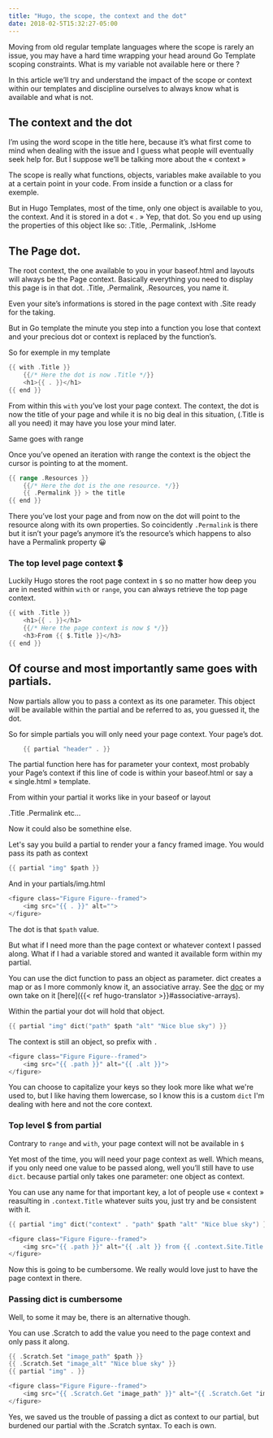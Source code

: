 ```yaml
---
title: "Hugo, the scope, the context and the dot"
date: 2018-02-5T15:32:27-05:00
---
```


Moving from old regular template languages where the scope is rarely an issue, you may have a hard time wrapping your head around Go Template scoping constraints. What is my variable not available here or there ?

In this article we’ll try and understand the impact of the scope or context within our templates and discipline ourselves to always know what is available and what is not.

## The context and the dot

I’m using the word scope in the title here, because it’s what first come to mind when dealing with the issue and I guess what people will eventually seek help for. But I suppose we’ll be talking more about the « context »

The scope is really what functions, objects, variables make available to you at a certain point in your code. From inside a function or a class for exemple.

But in Hugo Templates, most of the time, only one object is available to you, the context. And it is stored in a dot « . » 
Yep, that dot.
So you end up using the properties of this object like so:
 .Title, .Permalink, .IsHome

## The Page dot.

The root context, the one available to you in your baseof.html and layouts will always be the Page context. Basically everything you need to display this page is in that dot. 
.Title, .Permalink, .Resources, you name it.

Even your site’s informations is stored in the page context with .Site ready for the taking. 

But in Go template the minute you step into a function you lose that context and your precious dot or context is replaced by the function’s. 

So for exemple in my template 

~~~go
{{ with .Title }}
 	{{/* Here the dot is now .Title */}} 
	<h1>{{ . }}</h1>
{{ end }}
~~~
From within this `with` you’ve lost your page context. The context, the dot is now the title of your page and while it is no big deal in this situation, (.Title is all you need) it may have you lose your mind later.

Same goes with range

Once you’ve opened an iteration with range the context is the object the cursor is pointing to at the moment.

~~~go
{{ range .Resources }}
	{{/* Here the dot is the one resource. */}} 
	{{ .Permalink }} > the title
{{ end }}
~~~

There you’ve lost your page and from now on the dot will point to the resource along with its own properties. 
So coincidently `.Permalink` is there but it isn’t your page’s anymore it’s the resource’s which happens to also have a Permalink property 😀

### The top level page context 💲

Luckily Hugo stores the root page context in `$` so no matter how deep you are in nested within `with` or `range`, you can always retrieve the top page context.

~~~go
{{ with .Title }}
	<h1>{{ . }}</h1>
 	{{/* Here the page context is now $ */}} 
	<h3>From {{ $.Title }}</h3>
{{ end }}
~~~

## Of course and most importantly same goes with partials. 

Now partials allow you to pass a context as its one parameter. This object will be available within the partial and be referred to as, you guessed it, the dot.

So for simple partials you will only need your page context. Your page’s dot. 

~~~go
	{{ partial "header" . }}
~~~
The partial function here has for parameter your context, most probably your Page’s context if this line of code is within your baseof.html or say a « single.html » template. 

From within your partial it works like in your baseof or layout 

.Title .Permalink etc...

Now it could also be somethine else. 

Let's say you build a partial to render your a fancy framed image. You would pass its path as context

~~~go
{{ partial "img" $path }}
~~~
And in your partials/img.html

~~~go
<figure class="Figure Figure--framed">
	<img src="{{ . }}" alt="">
</figure>
~~~

The dot is that `$path` value.

But what if I need more than the page context or whatever context I passed along. What if I had a variable stored and wanted it available form within my partial.

You can use the dict function to pass an object as parameter. dict creates a map or as I more commonly know it, an associative array. See the [doc](https://gohugo.io/functions/dict) or my own take on it [here]({{< ref hugo-translator >}}#associative-arrays).

Within the partial your dot will hold that object. 

~~~go
{{ partial "img" dict("path" $path "alt" "Nice blue sky") }}
~~~

The context is still an object, so prefix with `.`

~~~go
<figure class="Figure Figure--framed">
	<img src="{{ .path }}" alt="{{ .alt }}">
</figure>
~~~

You can choose to capitalize your keys so they look more like what we're used to, but I like having them lowercase, so I know this is a custom `dict` I'm dealing with here and not the core context.
### Top level $ from partial

Contrary to `range` and `with`, your page context will not be available in `$`

Yet most of the time, you will need your page context as well. Which means, if you only need one value to be passed along, well you’ll still have to use `dict`. because partial only takes one parameter: one object as context.

You can use any name for that important key, a lot of people use « context » reasulting in `.context.Title` whatever suits you, just try and be consistent with it.

~~~go
{{ partial "img" dict("context" . "path" $path "alt" "Nice blue sky") }}
~~~

~~~go
<figure class="Figure Figure--framed">
	<img src="{{ .path }}" alt="{{ .alt }} from {{ .context.Site.Title }}">
</figure>
~~~

Now this is going to be cumbersome. We really would love just to have the page context in there.

### Passing dict is cumbersome

Well, to some it may be, there is an alternative though.

You can use .Scratch to add the value you need to the page context and only pass it along.

~~~go
{{ .Scratch.Set "image_path" $path }}
{{ .Scratch.Set "image_alt" "Nice blue sky" }}
{{ partial "img" . }}
~~~

~~~go
<figure class="Figure Figure--framed">
	<img src="{{ .Scratch.Get "image_path" }}" alt="{{ .Scratch.Get "image_alt" }} from {{ .Site.Title }}">
</figure>
~~~

Yes, we saved us the trouble of passing a dict as context to our partial, but burdened our partial with the .Scratch syntax. To each is own.

